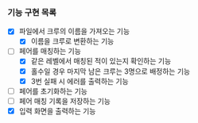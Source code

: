 ### 기능 구현 목록

- [x] 파일에서 크루의 이름을 가져오는 기능
  - [x] 이름을 크루로 변환하는 기능
- [ ] 페어를 매칭하는 기능
  - [x] 같은 레벨에서 매칭된 적이 있는지 확인하는 기능
  - [x] 홀수일 경우 마지막 남은 크루는 3명으로 배정하는 기능
  - [x] 3번 실패 시 에러를 출력하는 기능
- [ ] 페어를 초기화하는 기능
- [ ] 페어 매칭 기록을 저장하는 기능
- [x] 입력 화면을 출력하는 기능